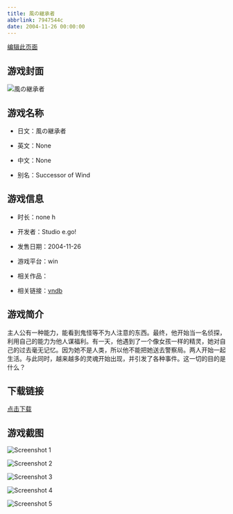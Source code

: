 ```yaml
---
title: 風の継承者
abbrlink: 7947544c
date: 2004-11-26 00:00:00
---
```

[编辑此页面](https://github.com/ACG-3/ADV3-source/blob/main/source/_posts/games/%E9%A2%A8%E3%81%AE%E7%B6%99%E6%89%BF%E8%80%85.md)

## 游戏封面

![風の継承者](https://pan.timero.xyz/d/onedrive/img_lib_001/%E9%A2%A8%E3%81%AE%E7%B6%99%E6%89%BF%E8%80%85_cover.avif)


## 游戏名称

- 日文：風の継承者
- 英文：None
- 中文：None

- 别名：Successor of Wind


## 游戏信息

- 时长：none h
- 开发者：Studio e.go!
- 发售日期：2004-11-26
- 游戏平台：win
- 相关作品：

- 相关链接：[vndb](https://vndb.org/v2533)


## 游戏简介

主人公有一种能力，能看到鬼怪等不为人注意的东西。最终，他开始当一名侦探，利用自己的能力为他人谋福利。有一天，他遇到了一个像女孩一样的精灵，她对自己的过去毫无记忆。因为她不是人类，所以他不能把她送去警察局。两人开始一起生活。与此同时，越来越多的灵魂开始出现，并引发了各种事件。这一切的目的是什么？




## 下载链接

[点击下载](https://pan.timero.xyz/onedrive/adv_lib_001/%E9%A2%A8%E3%81%AE%E7%B6%99%E6%89%BF%E8%80%85)


## 游戏截图


![Screenshot 1](https://pan.timero.xyz/d/onedrive/img_lib_001/%E9%A2%A8%E3%81%AE%E7%B6%99%E6%89%BF%E8%80%85_Screenshot_1.avif)

![Screenshot 2](https://pan.timero.xyz/d/onedrive/img_lib_001/%E9%A2%A8%E3%81%AE%E7%B6%99%E6%89%BF%E8%80%85_Screenshot_2.avif)

![Screenshot 3](https://pan.timero.xyz/d/onedrive/img_lib_001/%E9%A2%A8%E3%81%AE%E7%B6%99%E6%89%BF%E8%80%85_Screenshot_3.avif)

![Screenshot 4](https://pan.timero.xyz/d/onedrive/img_lib_001/%E9%A2%A8%E3%81%AE%E7%B6%99%E6%89%BF%E8%80%85_Screenshot_4.avif)

![Screenshot 5](https://pan.timero.xyz/d/onedrive/img_lib_001/%E9%A2%A8%E3%81%AE%E7%B6%99%E6%89%BF%E8%80%85_Screenshot_5.avif)

